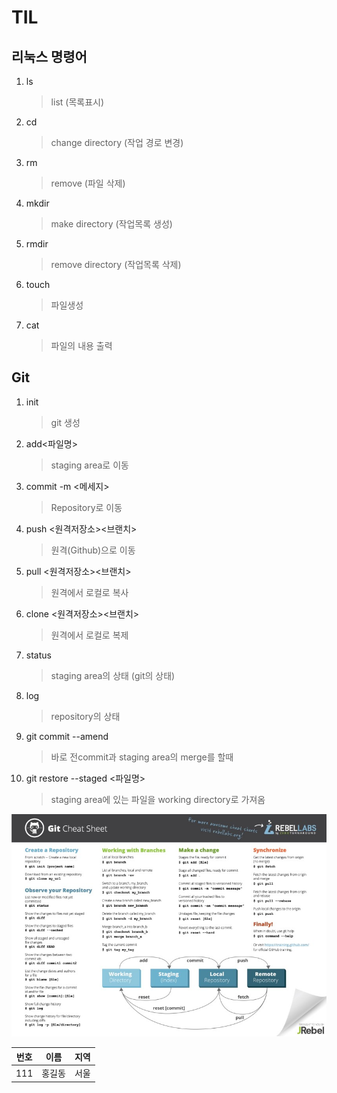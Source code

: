 # TIL

## 리눅스 명령어
1. ls
   >list (목록표시)

2. cd
   >change directory (작업 경로 변경)

3. rm
   >remove (파일 삭제)

4. mkdir   
   >make directory (작업목록 생성)   

5. rmdir
   >remove directory (작업목록 삭제)

6. touch
   >파일생성

7. cat
   >파일의 내용 출력

## Git
1. init
    >git 생성

2. add<파일명>
    >staging area로 이동

3. commit -m <메세지>
   >Repository로 이동

4. push <원격저장소><브랜치>
   >원격(Github)으로 이동

5. pull <원격저장소><브랜치>
   >원격에서 로컬로 복사

6. clone <원격저장소><브랜치>
   >원격에서 로컬로 복제

7. status
   >staging area의 상태 (git의 상태)

8. log
   >repository의 상태

9. git commit --amend
    >바로 전commit과 staging area의 merge를 할때

10. git restore --staged <파일명>
    >staging area에 있는 파일을 working directory로 가져옴

![git cheat sheet](asset/gitcheatsheet.gif)

|번호|이름|지역|
|---|---|---|
|111|홍길동|서울|
